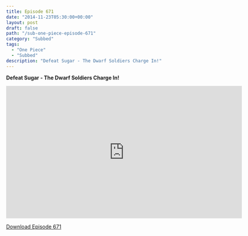 ```yaml
---
title: Episode 671
date: "2014-11-23T05:30:00+00:00"
layout: post
draft: false
path: "/sub-one-piece-episode-671"
category: "Subbed"
tags:
  - "One Piece"
  - "Subbed"
description: "Defeat Sugar - The Dwarf Soldiers Charge In!"
---
```


**Defeat Sugar - The Dwarf Soldiers Charge In!**

<iframe width="640" height="360" src="https://www.rapidvideo.com/e/G6FRPGA68J" frameborder="0" marginwidth=0 marginheight=0 scrolling=no allowfullscreen></iframe>

<a href="http://ouo.io/qs/eCodkFEQ?s=https://rapidvid.to/d/https://www.rapidvideo.com/e/G6FRPGA68J">Download Episode 671</a>
